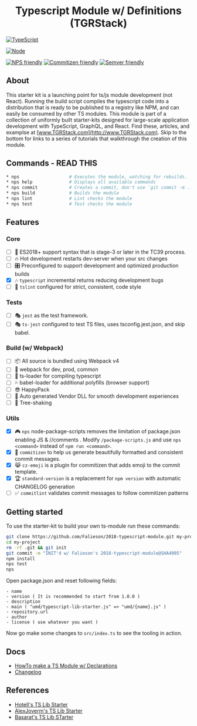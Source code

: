 <p align='center'>
  <h1 align='center'>Typescript Module w/ Definitions (TGRStack)</h1>
</p>

[![TypeScript](https://img.shields.io/badge/TypeScript-2.8.1-blue.svg?style=flat-square)](https://github.com/Microsoft/TypeScript)
<!-- [![styled with TSLint](https://img.shields.io/badge/styled_with-TSLint-ff69b4.svg?style=flat-square)](https://github.com/palantir/tslint/) -->
<!-- [![WebPack](https://img.shields.io/badge/WebPack-4.5.0-blue.svg?style=flat-square)](https://github.com/Microsoft/TypeScript) -->
[![Node](https://img.shields.io/badge/Node-8.11.2-blue.svg?style=flat-square)](https://github.com/Microsoft/TypeScript)

[![NPS friendly](https://img.shields.io/badge/NPS-friendly-brightgreen.svg?style=flat-square)](https://github.com/kentcdodds/nps)
[![Commitizen friendly](https://img.shields.io/badge/Commitizen-friendly-brightgreen.svg?style=flat-square)](http://commitizen.github.io/cz-cli/)
[![Semver friendly](https://img.shields.io/badge/semver-friendly-brightgreen.svg?style=flat-square)](http://commitizen.github.io/cz-cli/)

## About

This starter kit is a launching point for ts/js module development (not React). Running the build script compiles the typescript code into a distribution that is ready to be published to a registry like NPM, and can easily be consumed by other TS modules. This module is part of a collection of uniformly built starter-kits designed for large-scale application development with TypeScript, GraphQL, and React. Find these, articles, and examplse at [www.TGRStack.com](http://www.TGRStack.com). Skip to the bottom for links to a series of tutorials that walkthrough the creation of this module.

## Commands - READ THIS

```bash
* nps                   # Executes the module, watching for rebuilds.
* nps help              # Displays all available commands
* nps commit            # Creates a commit, don't use `git commit -m ...`
* nps build             # Builds the module
* nps lint              # Lint checks the module
* nps test              # Test checks the module
```

## Features

### Core

- [ ] 🚀  ES2018+ support syntax that is stage-3 or later in the TC39 process.
- [ ] 🔥  Hot development restarts dev-server when your src changes
- [ ] 🎛  Preconfigured to support development and optimized production builds
- [x] 🎶  `typescript` incremental returns reducing development bugs
- [ ] 🚦  `tslint` configured for strict, consistent, code style

### Tests

- [ ] 🎭 `jest` as the test framework.
- [ ] 🎭 `ts-jest` configured to test TS files, uses tsconfig.jest.json, and skip babel.

### Build (w/ Webpack)

- [ ] 📦  All source is bundled using Webpack v4
- [ ] 🌟  webpack for dev, prod, common
- [ ] 🚦   ts-loader for compiling typescript
- [ ] 💦  babel-loader for additional polyfills (browser support)
- [ ] 😎  HappyPack
- [ ] 🤖  Auto generated Vendor DLL for smooth development experiences
- [ ] 🍃  Tree-shaking

### Utils

- [x] 🎮  `nps` node-package-scripts removes the limitation of package.json enabling JS & //comments .  Modify `/package-scripts.js` and use `nps <command>` instead of `npm run <command>`.
- [x] 🙌  `commitizen` to help us generate beautifully formatted and consistent commit messages.
- [x] 😹  `cz-emoji` is a plugin for commitizen that adds emoji to the commit template.
- [x] 🏆  `standard-version` is a replacement for `npm version` with automatic CHANGELOG generation
- [ ] ✅  `commitlint` validates commit messages to follow commitizen patterns

## Getting started

To use the starter-kit to build your own ts-module run these commands:

```bash
git clone https://github.com/Falieson/2018-typescript-module.git my-project
cd my-project
rm -rf .git && git init
git commit -m "INIT'd w/ Falieson's 2018-typescript-module@SHA4985"
npm install
nps test
nps
```

Open package.json and reset following fields:
```text
- name
- version ( It is recommended to start from 1.0.0 )
- description
- main ( "umd/typescript-lib-starter.js" => "umd/{name}.js" )
- repository.url
- author
- license ( use whatever you want )
```

Now go make some changes to `src/index.ts` to see the tooling in action.

## Docs
- [HowTo make a TS Module w/ Declarations](http://www.tgrstack.com/#ts-module_articles)
- [Changelog](/CHANGELOG.md)

## References
- [Hotell's TS Lib Starter](https://github.com/Hotell/typescript-lib-starter)
- [AlexJoverm's TS Lib Starter](https://github.com/alexjoverm/typescript-library-starter)
- [Basarat's TS Lib STarter](https://github.com/basarat/ts-npm-module)
